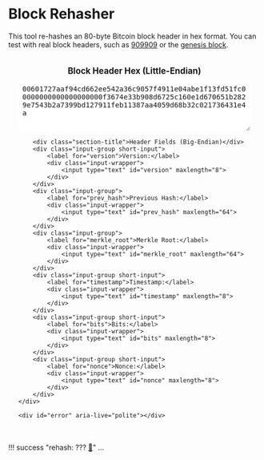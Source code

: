 # Block Rehasher

This tool re-hashes an 80-byte Bitcoin block header in hex format. You can test with real block headers, such as <a target="_self" href="?blockheader=00601727aaf94cd662ee542a36c9057f4911e04abe1f13fd51fc00000000000000000000f3674e33b908d6725c160e1d670651b2829e7543b2a7399bd127911feb11387aa4059d68b32c021736431e4a">909909</a> or the <a target="_self" href="?blockheader=010000006fe28c0ab6f1b372c1a6a246ae63f74f931e8365e15a089c68d6190000000000982051fd1e4ba744bbbe680e1fee14677ba1a3c3540bf7b1cdb606e857233e0e61bc6649ffff001d01e36299">genesis block</a>.

<style>
.block-rehasher-input .input-container {
    padding: 20px;
    border: 1px solid var(--md-default-fg-color--light);
    border-radius: 8px;
    background: var(--md-default-bg-color);
    margin-bottom: 10px;
}
.block-rehasher-input .section-title {
    font-size: 1.2em;
    font-weight: bold;
    margin-bottom: 10px;
    color: var(--md-primary-fg-color);
    text-align: center;
}
.block-rehasher-input .input-group {
    display: flex;
    align-items: center;
    margin-bottom: 15px;
}
.block-rehasher-input .input-wrapper,
.block-rehasher-assumptions .input-wrapper {
    display: flex;
    align-items: stretch;
    border: 1px solid var(--md-default-fg-color--light);
    border-radius: 4px;
    background: var(--md-default-bg-color);
    transition: border-color 0.2s, box-shadow 0.2s;
    flex-grow: 1;
}
.block-rehasher-input .input-wrapper:hover,
.block-rehasher-assumptions .input-wrapper:hover {
    border-color: var(--md-primary-fg-color--light);
}
.block-rehasher-input .input-wrapper:focus-within,
.block-rehasher-assumptions .input-wrapper:focus-within {
    border-color: var(--md-primary-fg-color);
    box-shadow: 0 0 5px rgba(var(--md-primary-fg-color--rgb), 0.3);
}
.block-rehasher-input input[type="text"],
.block-rehasher-input textarea,
.block-rehasher-assumptions input[type="number"] {
    width: 100%;
    padding: 8px;
    border: none;
    font-size: 1em;
    color: var(--md-default-fg-color);
    outline: none;
    font-family: monospace;
    border-radius: 4px;
}
.block-rehasher-input textarea {
    resize: vertical;
    min-height: 100px;
}
.block-rehasher-input .input-container label {
    font-size: 1em;
    color: var(--md-default-fg-color);
    margin-right: 10px;
    white-space: nowrap;
    width: 150px;
    text-align: right;
}
.block-rehasher-input #error {
    margin-top: 10px;
    padding: 10px;
    border: 1px solid var(--md-typeset-color-error);
    border-radius: 4px;
    background: var(--md-default-bg-color);
    color: var(--md-typeset-color-error);
    font-size: 0.9em;
}
.block-rehasher-input .short-input .input-wrapper {
    width: 120px;
    flex-grow: 0;
}
.block-rehasher-input .full-width {
    width: 100%;
}
.block-rehasher-assumptions .assumptions-line {
    display: flex;
    align-items: center;
    gap: 10px;
    margin-top: 15px;
}
.block-rehasher-assumptions .assumptions {
    font-weight: bold;
    margin-right: 10px;
}
.block-rehasher-assumptions .efficiency-group,
.block-rehasher-assumptions .blocktime-group {
    display: inline-flex;
    align-items: center;
}
.block-rehasher-assumptions .efficiency-group .input-wrapper,
.block-rehasher-assumptions .blocktime-group .input-wrapper {
    width: auto;
}
.block-rehasher-assumptions .efficiency-group input[type="number"],
.block-rehasher-assumptions .blocktime-group input[type="number"] {
    width: 80px;
    border-radius: 4px 0 0 4px;
}
.block-rehasher-assumptions .efficiency-group .unit,
.block-rehasher-assumptions .blocktime-group .unit {
    padding: 0 8px;
    font-size: 1em;
    color: var(--md-default-fg-color);
    border-left: 1px solid var(--md-default-fg-color--light);
    background: rgba(var(--md-default-bg-color--rgb), 0.7);
    display: flex;
    align-items: center;
    border-radius: 0 4px 4px 0;
}
.block-rehasher-assumptions a#mempoolLink {
    margin-left: 10px;
    font-size: 1em;
    color: var(--md-default-fg-color);
    text-decoration: none;
    font-weight: bold;
}
</style>

<div class="block-rehasher-input">
    <div class="input-container">
        <div class="section-title">Block Header Hex (Little-Endian)</div>
        <div class="input-group">
            <div class="input-wrapper full-width">
                <textarea id="block_header">00601727aaf94cd662ee542a36c9057f4911e04abe1f13fd51fc00000000000000000000f3674e33b908d6725c160e1d670651b2829e7543b2a7399bd127911feb11387aa4059d68b32c021736431e4a</textarea>
            </div>
        </div>

        <div class="section-title">Header Fields (Big-Endian)</div>
        <div class="input-group short-input">
            <label for="version">Version:</label>
            <div class="input-wrapper">
                <input type="text" id="version" maxlength="8">
            </div>
        </div>
        <div class="input-group">
            <label for="prev_hash">Previous Hash:</label>
            <div class="input-wrapper">
                <input type="text" id="prev_hash" maxlength="64">
            </div>
        </div>
        <div class="input-group">
            <label for="merkle_root">Merkle Root:</label>
            <div class="input-wrapper">
                <input type="text" id="merkle_root" maxlength="64">
            </div>
        </div>
        <div class="input-group short-input">
            <label for="timestamp">Timestamp:</label>
            <div class="input-wrapper">
                <input type="text" id="timestamp" maxlength="8">
            </div>
        </div>
        <div class="input-group short-input">
            <label for="bits">Bits:</label>
            <div class="input-wrapper">
                <input type="text" id="bits" maxlength="8">
            </div>
        </div>
        <div class="input-group short-input">
            <label for="nonce">Nonce:</label>
            <div class="input-wrapper">
                <input type="text" id="nonce" maxlength="8">
            </div>
        </div>
    </div>

    <div id="error" aria-live="polite"></div>
</div>

!!! success "rehash: <span id="reHash">???</span> <a href="https://mempool.space/block/???" target="_blank" id="mempoolLink">🔗</a>"
    <span id="reHashResults" class="block-rehasher-assumptions">...</span>

<script>
updating = false;

function cleanHex(input = '') {
    return input.toLowerCase().replace(/[^0-9a-f]/g, "");
}

function splitEveryN(input, n) {
    return input.match(new RegExp(`.{1,${n}}`, 'g')) || [];
}

function hexReverseByteOrder(input) {
    return splitEveryN(input, 2).reverse().join("");
}

async function sha256d(input) {
    const firstHash = await crypto.subtle.digest("SHA-256", input);
    const secondHash = await crypto.subtle.digest("SHA-256", firstHash);
    return Array.from(new Uint8Array(secondHash))
        .map(b => b.toString(16).padStart(2, "0")).join("");
}

function fromHexString(input) {
    return new Uint8Array(splitEveryN(input, 2).map(byte => parseInt(byte, 16)));
}

MAX_TARGET = 0x00000000FFFFn * (2n ** (8n * (0x1Dn - 3n)));

function getTargetFromBits(bits_le) {
    const bits_be = hexReverseByteOrder(bits_le);
    const exp = BigInt(parseInt(bits_be.slice(0, 2), 16));
    const mantissa = BigInt('0x' + bits_be.slice(2));
    return mantissa * (2n ** (8n * (exp - 3n)));
}

function getDifficultyFromTarget(target) {
    return target ? MAX_TARGET / target : 0n;
}

function getDifficultyFromHash(hash_be) {
    const hash_num = BigInt('0x' + hash_be);
    return hash_num ? MAX_TARGET / hash_num : 0n;
}

function formatNumberWithUnits(num) {
    if (num < 1000n) return num.toString();
    const units = ['', 'thousand', 'million', 'billion', 'trillion', 'quadrillion', 'quintillion'];
    let unitIndex = 0, fractional = 0n, integer = num;
    while (integer >= 1000n && unitIndex < units.length - 1) {
        fractional = integer % 1000n;
        integer /= 1000n;
        unitIndex++;
    }
    let result = integer.toString();
    if (fractional > 0n) {
        const fracStr = fractional.toString().padStart(3, '0').slice(0, 2).replace(/0+$/, '');
        if (fracStr) result += '.' + fracStr;
    }
    return unitIndex > 0 ? result + ' ' + units[unitIndex] : result;
}

function formatPower(value) {
    const units = ['W', 'kW', 'MW', 'GW', 'TW', 'PW'];
    let unitIndex = 0;
    while (value >= 1000 && unitIndex < units.length - 1) {
        value /= 1000;
        unitIndex++;
    }
    return value.toFixed(2) + ' ' + units[unitIndex];
}

function formatEnergy(value) {
    const units = ['Wh', 'kWh', 'MWh', 'GWh', 'TWh', 'PWh'];
    let unitIndex = 0;
    while (value >= 1000 && unitIndex < units.length - 1) {
        value /= 1000;
        unitIndex++;
    }
    return value.toFixed(2) + ' ' + units[unitIndex];
}

function formatTime(minutes) {
    return Number.isInteger(minutes) ? minutes.toString() : minutes.toFixed(1);
}

function validateInputs() {
    const blockHeader = document.getElementById('block_header');
    const error = document.getElementById('error');
    if (!blockHeader || !error) return false;

    const header = cleanHex(blockHeader.value);
    if (header.length !== 160) {
        error.innerHTML = '<p>Block header must be exactly 160 hex characters (80 bytes)</p>';
        return false;
    }

    const efficiency = parseFloat(document.getElementById('efficiency')?.value || 20);
    if (efficiency <= 0) {
        error.innerHTML = '<p>Efficiency must be a positive number</p>';
        return false;
    }

    const blockTime = parseFloat(document.getElementById('block_time')?.value || 10);
    if (blockTime <= 0) {
        error.innerHTML = '<p>Block time must be a positive number</p>';
        return false;
    }

    error.innerHTML = '';
    return { header, efficiency, blockTime };
}

async function calculate() {
    console.log("calculate()");
    const reHash = document.getElementById('reHash');
    const mempoolLink = document.getElementById('mempoolLink');
    const results = document.getElementById('reHashResults');
    if (!reHash || !mempoolLink || !results) return;

    const inputs = validateInputs();
    if (!inputs) {
        console.log("invalid inputs");
        reHash.innerHTML = '???';
        mempoolLink.href = 'https://mempool.space/block/???';
        results.innerHTML = '...';
        return;
    }

    const { header, efficiency, blockTime } = inputs;
    const blockHash = hexReverseByteOrder(await sha256d(fromHexString(header)));
    const bits_le = header.slice(144, 152);
    const target = getTargetFromBits(bits_le);
    const networkDiff = getDifficultyFromTarget(target);
    const hashDiff = getDifficultyFromHash(blockHash);
    const networkDiffFormatted = formatNumberWithUnits(networkDiff);
    const hashDiffFormatted = formatNumberWithUnits(hashDiff);

    const blockTimeSeconds = BigInt(Math.round(blockTime * 60));
    const hashrate_ths = Number((networkDiff * 4294967296n) / blockTimeSeconds) / 1e12;
    const power_w = hashrate_ths * efficiency;
    const energy_wh = power_w * (blockTime / 60);

    const formattedPower = formatPower(power_w);
    const formattedEnergy = formatEnergy(energy_wh);
    const formattedBlockTime = formatTime(blockTime);

    const consumptionText = (energy_wh < 1 || power_w < 1)
        ? `With a Network Difficulty ${networkDiffFormatted}, the Bitcoin network likely consumed negligible electricity over ${formattedBlockTime} minutes in order to find this block, harnessing negligible electrical power.`
        : `With a Network Difficulty ${networkDiffFormatted}, the Bitcoin network likely consumed about ${formattedEnergy} of electricity over ${formattedBlockTime} minutes in order to find this block, harnessing ${formattedPower} of electrical power.`;

    reHash.innerHTML = blockHash;
    mempoolLink.href = `https://mempool.space/block/${blockHash}`;
    results.innerHTML = `
        Difficulty: ${hashDiffFormatted}<br><br>
        ${consumptionText}<br><br>
        <div class="assumptions-line">
            <span class="assumptions">Assumptions:</span>
            <div class="efficiency-group">
                <div class="input-wrapper">
                    <input type="number" id="efficiency" value="${efficiency}" step="0.1" min="0">
                    <span class="unit">W/TH</span>
                </div>
            </div>
            and
            <div class="blocktime-group">
                <div class="input-wrapper">
                    <input type="number" id="block_time" value="${blockTime}" step="0.1" min="0">
                    <span class="unit">minutes</span>
                </div>
            </div>
        </div>
    `;
    document.getElementById('efficiency').addEventListener('input', calculate);
    document.getElementById('block_time').addEventListener('input', calculate);
}

function updateFromFields() {
    if (updating) return;
    updating = true;
    const fields = ['version', 'prev_hash', 'merkle_root', 'timestamp', 'bits', 'nonce'];
    const pads = [8, 64, 64, 8, 8, 8];
    const fullHeader = fields
        .map((id, i) => {
            const value = cleanHex(document.getElementById(id).value).padStart(pads[i], '0').slice(-pads[i]);
            return hexReverseByteOrder(value);
        })
        .join('');
    document.getElementById('block_header').value = fullHeader;
    updateURL(fullHeader);
    calculate();
    updating = false;
}

function updateFromHeader() {
    if (updating) return;
    updating = true;
    const blockHeader = document.getElementById('block_header');
    if (!blockHeader) {
        updating = false;
        return;
    }
    const header = cleanHex(blockHeader.value);
    if (header.length !== 160) {
        document.getElementById('error').innerHTML = '<p>Block header must be exactly 160 hex characters (80 bytes)</p>';
        document.getElementById('reHash').innerHTML = '???';
        document.getElementById('mempoolLink').href = 'https://mempool.space/block/???';
        document.getElementById('reHashResults').innerHTML = '...';
        updating = false;
        return;
    }
    const slices = [0, 8, 72, 136, 144, 152, 160];
    const ids = ['version', 'prev_hash', 'merkle_root', 'timestamp', 'bits', 'nonce'];
    ids.forEach((id, i) => {
        const element = document.getElementById(id);
        if (element) {
            element.value = hexReverseByteOrder(header.slice(slices[i], slices[i + 1]));
        }
    });
    calculate();
    updating = false;
}

function updateURL(header) {
    const url = new URL(window.location);
    if (header.length === 160) {
        url.searchParams.set('blockheader', header);
    } else {
        url.searchParams.delete('blockheader');
    }
    history.replaceState(null, '', url);
}

document.addEventListener('DOMContentLoaded', () => {
    const blockHeader = document.getElementById('block_header');
    const reHash = document.getElementById('reHash');
    const mempoolLink = document.getElementById('mempoolLink');
    const results = document.getElementById('reHashResults');
    if (!blockHeader || !reHash || !mempoolLink || !results) return;

    const params = new URLSearchParams(window.location.search);
    const blockheader = params.get('blockheader');
    if (blockheader && cleanHex(blockheader).length === 160) {
        blockHeader.value = blockheader;
    }

    ['version', 'prev_hash', 'merkle_root', 'timestamp', 'bits', 'nonce'].forEach(id => {
        const element = document.getElementById(id);
        if (element) element.addEventListener('input', updateFromFields);
    });
    blockHeader.addEventListener('input', updateFromHeader);

    updateFromHeader();
});

console.log("block re-hasher initialized");
updateFromHeader();
</script>
